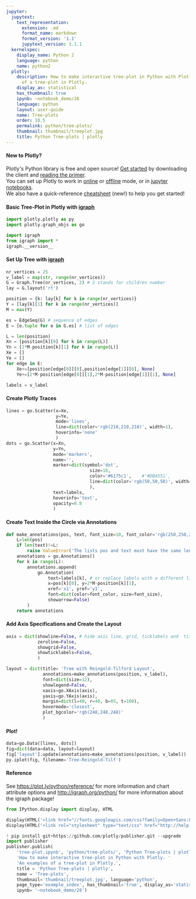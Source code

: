 ```yaml
---
jupyter:
  jupytext:
    text_representation:
      extension: .md
      format_name: markdown
      format_version: '1.1'
      jupytext_version: 1.1.1
  kernelspec:
    display_name: Python 2
    language: python
    name: python2
  plotly:
    description: How to make interactive tree-plot in Python with Plotly. An examples
      of a tree-plot in Plotly.
    display_as: statistical
    has_thumbnail: true
    ipynb: ~notebook_demo/28
    language: python
    layout: user-guide
    name: Tree-plots
    order: 10.5
    permalink: python/tree-plots/
    thumbnail: thumbnail/treeplot.jpg
    title: Python Tree-plots | plotly
---
```


#### New to Plotly?
Plotly's Python library is free and open source! [Get started](https://plot.ly/python/getting-started/) by downloading the client and [reading the primer](https://plot.ly/python/getting-started/).
<br>You can set up Plotly to work in [online](https://plot.ly/python/getting-started/#initialization-for-online-plotting) or [offline](https://plot.ly/python/getting-started/#initialization-for-offline-plotting) mode, or in [jupyter notebooks](https://plot.ly/python/getting-started/#start-plotting-online).
<br>We also have a quick-reference [cheatsheet](https://images.plot.ly/plotly-documentation/images/python_cheat_sheet.pdf) (new!) to help you get started!


#### Basic Tree-Plot in Plotly with [igraph](http://igraph.org/python/)

```python
import plotly.plotly as py
import plotly.graph_objs as go

import igraph
from igraph import *
igraph.__version__
```

#### Set Up Tree with [igraph](http://igraph.org/python/)

```python
nr_vertices = 25
v_label = map(str, range(nr_vertices))
G = Graph.Tree(nr_vertices, 2) # 2 stands for children number
lay = G.layout('rt')

position = {k: lay[k] for k in range(nr_vertices)}
Y = [lay[k][1] for k in range(nr_vertices)]
M = max(Y)

es = EdgeSeq(G) # sequence of edges
E = [e.tuple for e in G.es] # list of edges

L = len(position)
Xn = [position[k][0] for k in range(L)]
Yn = [2*M-position[k][1] for k in range(L)]
Xe = []
Ye = []
for edge in E:
    Xe+=[position[edge[0]][0],position[edge[1]][0], None]
    Ye+=[2*M-position[edge[0]][1],2*M-position[edge[1]][1], None] 

labels = v_label
```

#### Create Plotly Traces

```python
lines = go.Scatter(x=Xe,
                   y=Ye,
                   mode='lines',
                   line=dict(color='rgb(210,210,210)', width=1),
                   hoverinfo='none'
                   )
dots = go.Scatter(x=Xn,
                  y=Yn,
                  mode='markers',
                  name='',
                  marker=dict(symbol='dot',
                                size=18, 
                                color='#6175c1',    #'#DB4551', 
                                line=dict(color='rgb(50,50,50)', width=1)
                                ),
                  text=labels,
                  hoverinfo='text',
                  opacity=0.8
                  )
```

#### Create Text Inside the Circle via Annotations

```python
def make_annotations(pos, text, font_size=10, font_color='rgb(250,250,250)'):
    L=len(pos)
    if len(text)!=L:
        raise ValueError('The lists pos and text must have the same len')
    annotations = go.Annotations()
    for k in range(L):
        annotations.append(
            go.Annotation(
                text=labels[k], # or replace labels with a different list for the text within the circle  
                x=pos[k][0], y=2*M-position[k][1],
                xref='x1', yref='y1',
                font=dict(color=font_color, size=font_size),
                showarrow=False)
        )
    return annotations  
```

#### Add Axis Specifications and Create the Layout

```python
axis = dict(showline=False, # hide axis line, grid, ticklabels and  title
            zeroline=False,
            showgrid=False,
            showticklabels=False,
            )

layout = dict(title= 'Tree with Reingold-Tilford Layout',  
              annotations=make_annotations(position, v_label),
              font=dict(size=12),
              showlegend=False,
              xaxis=go.XAxis(axis),
              yaxis=go.YAxis(axis),          
              margin=dict(l=40, r=40, b=85, t=100),
              hovermode='closest',
              plot_bgcolor='rgb(248,248,248)'          
              )
```

#### Plot!

```python
data=go.Data([lines, dots])
fig=dict(data=data, layout=layout)
fig['layout'].update(annotations=make_annotations(position, v_label))
py.iplot(fig, filename='Tree-Reingold-Tilf')
```

#### Reference
See https://plot.ly/python/reference/ for more information and chart attribute options and http://igraph.org/python/ for more information about the igraph package!

```python
from IPython.display import display, HTML

display(HTML('<link href="//fonts.googleapis.com/css?family=Open+Sans:600,400,300,200|Inconsolata|Ubuntu+Mono:400,700" rel="stylesheet" type="text/css" />'))
display(HTML('<link rel="stylesheet" type="text/css" href="http://help.plot.ly/documentation/all_static/css/ipython-notebook-custom.css">'))

! pip install git+https://github.com/plotly/publisher.git --upgrade
import publisher
publisher.publish(
    'tree-plot.ipynb', 'python/tree-plots/', 'Python Tree-plots | plotly',
    'How to make interactive tree-plot in Python with Plotly. '
    'An examples of a tree-plot in Plotly.',
    title = 'Python Tree-plots | plotly',
    name = 'Tree-plots',
    thumbnail='thumbnail/treeplot.jpg', language='python',
    page_type='example_index', has_thumbnail='true', display_as='statistical', order=10.5,
    ipynb= '~notebook_demo/28')
```

```python

```